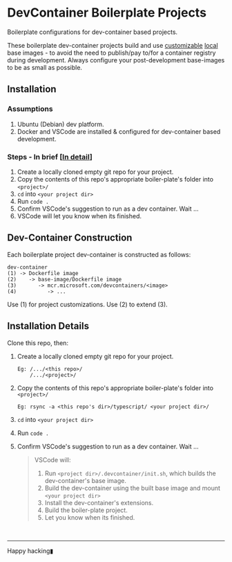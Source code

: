 # DevContainer Boilerplate Projects

Boilerplate configurations for dev-container based projects.

These boilerplate dev-container projects build and use [customizable](#dev-container-construction) <u>local</u>  base images - to avoid the need to publish/pay to/for a container registry during development. Always configure your post-development base-images to be as small as possible.

## Installation

### Assumptions

1. Ubuntu (Debian) dev platform.
2. Docker and VSCode are installed & configured for dev-container based development.

### Steps - In brief [[In detail](#installation-details)]

1. Create a locally cloned empty git repo for your project.
2. Copy the contents of this repo's appropriate boiler-plate's folder into `<project>/`
3. `cd` into `<your project dir>`
4. Run `code .`
5. Confirm VSCode's suggestion to run as a dev container. Wait ...
6. VSCode will let you know when its finished.

## Dev-Container Construction

Each boilerplate project dev-container is constructed as follows:

```text
dev-container
(1) -> Dockerfile image
(2)    -> base-image/Dockerfile image
(3)       -> mcr.microsoft.com/devcontainers/<image>
(4)          -> ...  
```

Use (1) for project customizations. Use (2) to extend (3).

## Installation Details

Clone this repo, then:

1. Create a locally cloned empty git repo for your project.

    ```text
    Eg: /.../<this repo>/
        /.../<project>/
    ```

2. Copy the contents of this repo's appropriate boiler-plate's folder into `<project>/`

    ```text
    Eg: rsync -a <this repo's dir>/typescript/ <your project dir>/
    ```

3. `cd` into `<your project dir>`
4. Run `code .`
5. Confirm VSCode's suggestion to run as a dev container. Wait ...

    >VSCode will:
    >1. Run `<project dir>/.devcontainer/init.sh`, which builds the dev-container's base image.
    >2. Build the dev-container using the built base image and mount `<your project dir>`
    >3. Install the dev-container's extensions.
    >4. Build the boiler-plate project.
    >5. Let you know when its finished.

<BR>

---
Happy hacking▮
